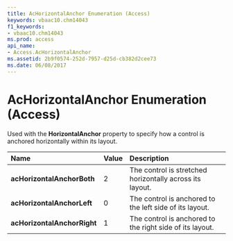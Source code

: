 ```yaml
---
title: AcHorizontalAnchor Enumeration (Access)
keywords: vbaac10.chm14043
f1_keywords:
- vbaac10.chm14043
ms.prod: access
api_name:
- Access.AcHorizontalAnchor
ms.assetid: 2b9f0574-252d-7957-d25d-cb382d2cee73
ms.date: 06/08/2017
---
```



# AcHorizontalAnchor Enumeration (Access)

Used with the **HorizontalAnchor** property to specify how a control is anchored horizontally within its layout.



|**Name**|**Value**|**Description**|
|:-----|:-----|:-----|
|**acHorizontalAnchorBoth**|2|The control is stretched horizontally across its layout.|
|**acHorizontalAnchorLeft**|0|The control is anchored to the left side of its layout.|
|**acHorizontalAnchorRight**|1|The control is anchored to the right side of its layout.|

